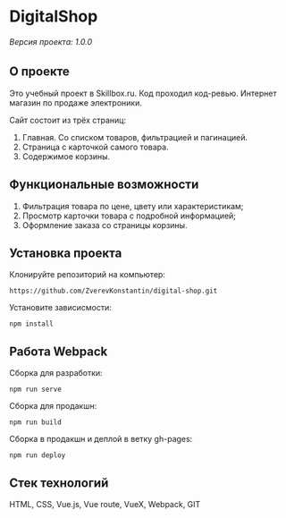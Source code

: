 ﻿# DigitalShop

###### Версия проекта: 1.0.0

## О проекте
Это учебный проект в Skillbox.ru. Код проходил код-ревью.
Интернет магазин по продаже электроники.

Сайт состоит из трёх страниц:
1. Главная. Со списком товаров, фильтрацией и пагинацией.
2. Страница с карточкой самого товара.
3. Содержимое корзины.

## Функциональные возможности
1. Фильтрация товара по цене, цвету или характеристикам;
2. Просмотр карточки товара с подробной информацией;
3. Оформление заказа со страницы корзины.

## Установка проекта
Клонируйте репозиторий на компьютер:

```https://github.com/ZverevKonstantin/digital-shop.git```


Установите зависисмости:

```npm install```

## Работа Webpack
Сборка для разработки:

```npm run serve```

Сборка для продакшн:

```npm run build```

Сборка в продакшн и деплой в ветку gh-pages:

```npm run deploy```

## Стек технологий
HTML, CSS, Vue.js, Vue route, VueX, Webpack, GIT


